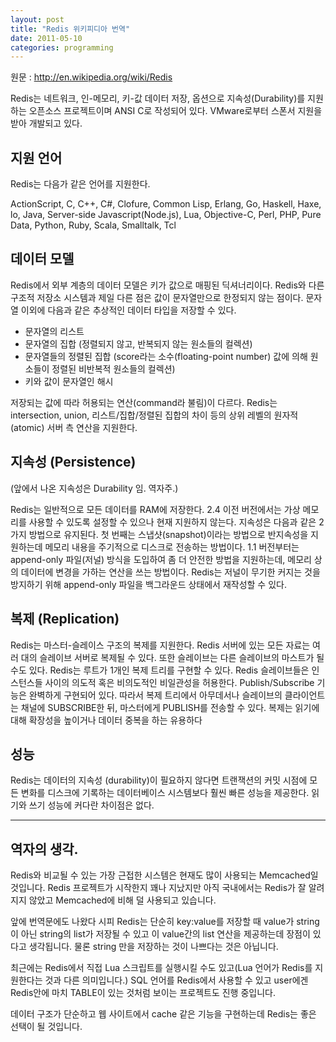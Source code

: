 ```yaml
---
layout: post
title: "Redis 위키피디아 번역"
date: 2011-05-10 
categories: programming
---
```


원문 : http://en.wikipedia.org/wiki/Redis

Redis는 네트워크, 인-메모리, 키-값 데이터 저장, 옵션으로 지속성(Durability)를 지원하는 오픈소스 프로젝트이며 ANSI C로 작성되어 있다. VMware로부터 스폰서 지원을 받아 개발되고 있다.


## 지원 언어

Redis는 다음가 같은 언어를 지원한다.

ActionScript, C, C++, C#, Clofure, Common Lisp, Erlang, Go, Haskell, Haxe, lo, Java, Server-side Javascript(Node.js), Lua, Objective-C, Perl, PHP, Pure Data, Python, Ruby, Scala, Smalltalk, Tcl

## 데이터 모델

Redis에서 외부 계층의 데이터 모델은 키가 값으로 매핑된 딕셔너리이다. Redis와 다른 구조적 저장소 시스템과 제일 다른 점은 값이 문자열만으로 한정되지 않는 점이다. 문자열 이외에 다음과 같은 추상적인 데이터 타입을 저장할 수 있다.


- 문자열의 리스트
- 문자열의 집합 (정렬되지 않고, 반복되지 않는 원소들의 컬렉션)
- 문자열들의 정렬된 집합 (score라는 소수(floating-point number) 값에 의해 원소들이 정렬된 비반복적 원소들의 컬렉션)
- 키와 값이 문자열인 해시

저장되는 값에 따라 허용되는 연산(command라 불림)이 다르다. Redis는 intersection, union, 리스트/집합/정렬된 집합의 차이 등의 상위 레벨의 원자적(atomic) 서버 측 연산을 지원한다.

## 지속성 (Persistence)

(앞에서 나온 지속성은 Durability 임. 역자주.)

Redis는 일반적으로 모든 데이터를 RAM에 저장한다. 2.4 이전 버전에서는 가상 메모리를 사용할 수 있도록 설정할 수 있으나 현재 지원하지 않는다. 지속성은 다음과 같은 2가지 방법으로 유지된다. 첫 번째는 스냅샷(snapshot)이라는 방법으로 반지속성을 지원하는데 메모리 내용을 주기적으로 디스크로 전송하는 방법이다. 1.1 버전부터는 append-only 파일(저널) 방식을 도입하여 좀 더 안전한 방법을 지원하는데, 메모리 상의 데이터에 변경을 가하는 연산을 쓰는 방법이다. Redis는 저널이 무기한 커지는 것을 방지하기 위해 append-only 파일을 백그라운드 상태에서 재작성할 수 있다.

## 복제 (Replication)

Redis는 마스터-슬레이스 구조의 복제를 지원한다. Redis 서버에 있는 모든 자료는 여러 대의 슬레이브 서버로 복제될 수 있다. 또한 슬레이브는 다른 슬레이브의 마스트가 될 수도 있다. Redis는 루트가 1개인 복제 트리를 구현할 수 있다. Redis 슬레이브들은 인스턴스들 사이의 의도적 혹은 비의도적인 비일관성을 허용한다. Publish/Subscribe 기능은 완벽하게 구현되어 있다. 따라서 복제 트리에서 아무데서나 슬레이브의 클라이언트는 채널에 SUBSCRIBE한 뒤, 마스터에게 PUBLISH를 전송할 수 있다. 복제는 읽기에 대해 확장성을 높이거나 데이터 중복을 하는 유용하다

## 성능

Redis는 데이터의 지속성 (durability)이 필요하지 않다면 트랜잭션의 커밋 시점에 모든 변화를 디스크에 기록하는 데이터베이스 시스템보다 훨씬 빠른 성능을 제공한다. 읽기와 쓰기 성능에 커다란 차이점은 없다.

---

## 역자의 생각.

Redis와 비교될 수 있는 가장 근접한 시스템은 현재도 많이 사용되는 Memcached일 것입니다. Redis 프로젝트가 시작한지 꽤나 지났지만 아직 국내에서는 Redis가 잘 알려지지 않았고 Memcached에 비해 덜 사용되고 있습니다.

앞에 번역문에도 나왔다 시피 Redis는 단순히 key:value를 저장할 때 value가 string이 아닌 string의 list가 저장될 수 있고 이 value간의 list 연산을 제공하는데 장점이 있다고 생각됩니다. 물론 string 만을 저장하는 것이 나쁘다는 것은 아닙니다.

최근에는 Redis에서 직접 Lua 스크립트를 실행시킬 수도 있고(Lua 언어가 Redis를 지원한다는 것과 다른 의미입니다.) SQL 언어를 Redis에서 사용할 수 있고 user에겐 Redis안에 마치 TABLE이 있는 것처럼 보이는 프로젝트도 진행 중입니다.

데이터 구조가 단순하고 웹 사이트에서 cache 같은 기능을 구현하는데 Redis는 좋은 선택이 될 것입니다.
